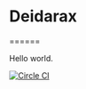 # Deidarax

======

Hello world.

[![Circle CI](https://circleci.com/gh/deidarax/deidarax.svg?style=svg)](https://circleci.com/gh/deidarax/deidarax)

